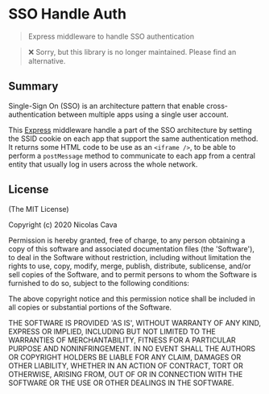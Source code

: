 # SSO Handle Auth

> Express middleware to handle SSO authentication

> ❌ Sorry, but this library is no longer maintained. Please find an alternative.

## Summary

Single-Sign On (SSO) is an architecture pattern that enable cross-authentication between multiple apps using a single user account.

This [Express](https://expressjs.com) middleware handle a part of the SSO architecture by setting the SSID cookie on each app that support the same authentication method. It returns some HTML code to be use as an `<iframe />`, to be able to perform a `postMessage` method to communicate to each app from a central entity that usually log in users across the whole network.

## License

(The MIT License)

Copyright (c) 2020 Nicolas Cava

Permission is hereby granted, free of charge, to any person obtaining a copy of this software and associated documentation files (the 'Software'), to deal in the Software without restriction, including without limitation the rights to use, copy, modify, merge, publish, distribute, sublicense, and/or sell copies of the Software, and to permit persons to whom the Software is furnished to do so, subject to the following conditions:

The above copyright notice and this permission notice shall be included in all copies or substantial portions of the Software.

THE SOFTWARE IS PROVIDED 'AS IS', WITHOUT WARRANTY OF ANY KIND, EXPRESS OR IMPLIED, INCLUDING BUT NOT LIMITED TO THE WARRANTIES OF MERCHANTABILITY, FITNESS FOR A PARTICULAR PURPOSE AND NONINFRINGEMENT. IN NO EVENT SHALL THE AUTHORS OR COPYRIGHT HOLDERS BE LIABLE FOR ANY CLAIM, DAMAGES OR OTHER LIABILITY, WHETHER IN AN ACTION OF CONTRACT, TORT OR OTHERWISE, ARISING FROM, OUT OF OR IN CONNECTION WITH THE SOFTWARE OR THE USE OR OTHER DEALINGS IN THE SOFTWARE.
